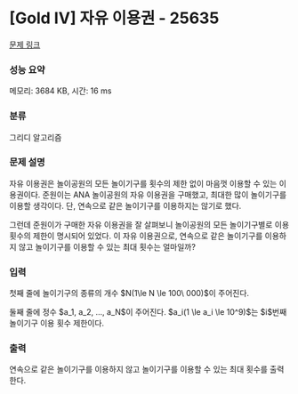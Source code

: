 # [Gold IV] 자유 이용권 - 25635 

[문제 링크](https://www.acmicpc.net/problem/25635) 

### 성능 요약

메모리: 3684 KB, 시간: 16 ms

### 분류

그리디 알고리즘

### 문제 설명

<p>자유 이용권은 놀이공원의 모든 놀이기구를 횟수의 제한 없이 마음껏 이용할 수 있는 이용권이다. 준원이는 ANA 놀이공원의 자유 이용권을 구매했고, 최대한 많이 놀이기구를 이용할 생각이다. 단, 연속으로 같은 놀이기구를 이용하지는 않기로 했다.</p>

<p>그런데 준원이가 구매한 자유 이용권을 잘 살펴보니 놀이공원의 모든 놀이기구별로 이용 횟수의 제한이 명시되어 있었다. 이 자유 이용권으로, 연속으로 같은 놀이기구를 이용하지 않고 놀이기구를 이용할 수 있는 최대 횟수는 얼마일까?</p>

### 입력 

 <p>첫째 줄에 놀이기구의 종류의 개수 $N(1\le N \le 100\ 000)$이 주어진다.</p>

<p>둘째 줄에 정수 $a_1, a_2, ..., a_N$이 주어진다. $a_i(1 \le a_i \le 10^9)$는 $i$번째 놀이기구 이용 횟수 제한이다.</p>

### 출력 

 <p>연속으로 같은 놀이기구를 이용하지 않고 놀이기구를 이용할 수 있는 최대 횟수를 출력한다.</p>


